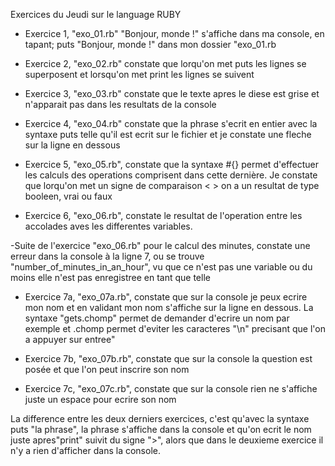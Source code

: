 Exercices du Jeudi sur le language RUBY

- Exercice 1, "exo_01.rb" "Bonjour, monde !" s'affiche dans ma console, en tapant; puts "Bonjour, monde !" dans mon dossier "exo_01.rb
- Exercice 2, "exo_02.rb" constate que lorqu'on met puts les lignes se superposent et lorsqu'on met print les lignes se suivent

- Exercice 3, "exo_03.rb" constate que le texte apres le diese est grise et n'apparait pas dans les resultats de la console

- Exercice 4, "exo_04.rb" constate que la phrase s'ecrit en entier avec la syntaxe puts telle qu'il est ecrit sur le fichier et je constate une fleche sur la ligne en dessous

- Exercice 5, "exo_05.rb", constate que la syntaxe #{} permet d'effectuer les calculs des operations comprisent dans cette dernière. Je constate que lorqu'on met un signe de comparaison < > on a un resultat de type booleen, vrai ou faux

- Exercice 6, "exo_06.rb", constate le resultat de l'operation entre les accolades aves les differentes variables.


-Suite de l'exercice "exo_06.rb" pour le calcul des minutes, constate une erreur dans la console à la ligne 7, ou se trouve "number_of_minutes_in_an_hour", vu que ce n'est pas une variable ou du moins elle n'est pas enregistree en tant que telle

- Exercice 7a, "exo_07a.rb", constate que sur la console je peux ecrire mon nom et en validant mon nom s'affiche sur la ligne en dessous. La syntaxe "gets.chomp" permet de demander d'ecrire un nom par exemple et .chomp permet d'eviter les caracteres "\n" precisant que l'on a appuyer sur entree"

- Exercice 7b, "exo_07b.rb", constate que sur la console la question est posée et que l'on peut inscrire son nom

- Exercice 7c, "exo_07c.rb", constate que sur la console rien ne s'affiche juste un espace pour ecrire son nom 

La difference entre les deux derniers exercices, c'est qu'avec la syntaxe puts "la phrase", la phrase s'affiche dans la console et qu'on ecrit le nom juste apres"print" suivit du signe ">", alors que dans le deuxieme exercice il n'y a rien d'afficher dans la console. 

  
